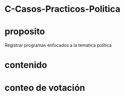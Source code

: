 # C-Casos-Practicos-Politica
# proposito
 Registrar programas enfocados a la tematica politica
# contenido
# conteo de votación
